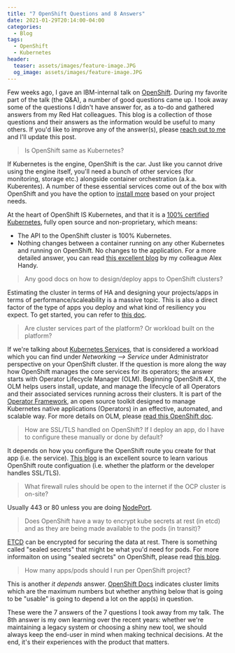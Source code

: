 ```yaml
---
title: "7 OpenShift Questions and 8 Answers"
date: 2021-01-29T20:14:00-04:00
categories:
  - Blog
tags:
  - OpenShift
  - Kubernetes
header:
  teaser: assets/images/feature-image.JPG
  og_image: assets/images/feature-image.JPG   
---
```


Few weeks ago, I gave an IBM-internal talk on [OpenShift](https://www.openshift.com/). During my favorite part of the talk (the Q&A), a number of good questions came up. I took away some of the questions I didn't have answer for, as a to-do and gathered answers from my Red Hat colleagues. This blog is a collection of those questions and their answers as the information would be useful to many others. If you'd like to improve any of the answer(s), please [reach out to me](https://linkedin.com/in/diahmed) and I'll update this post. 

> Is OpenShift same as Kubernetes?

If Kubernetes is the engine, OpenShift is the car. Just like you cannot drive using the engine itself, you'll need a bunch of other services (for monitoring, storage etc.) alongside container orchestration (a.k.a. Kuberentes). A number of these essential services come out of the box with OpenShift and you have the option to [install more](https://docs.openshift.com/container-platform/4.1/applications/operators/olm-understanding-operatorhub.html) based on your project needs.  

At the heart of OpenShift IS Kubernetes, and that it is a [100% certified Kubernetes](https://www.cncf.io/certification/software-conformance/), fully open source and non-proprietary, which means:
- The API to the OpenShift  cluster is 100% Kubernetes.
- Nothing changes between a container running on any other Kubernetes and running on OpenShift. No changes to the application.
For a more detailed answer, you can read [this excellent blog](https://www.openshift.com/blog/whats-the-difference-between-openshift-and-kubernetes) by my colleague Alex Handy.

> Any good docs on how to design/deploy apps to OpenShift clusters?

Estimating the cluster in terms of HA and designing your projects/apps in terms of performance/scaleability is a massive topic. This is also a direct factor of the type of apps you deploy and what kind of resiliency you expect. To get started, you can refer to [this doc](https://docs.openshift.com/container-platform/4.6/scalability_and_performance/planning-your-environment-according-to-object-maximums.html).  

> Are cluster services part of the platform? Or workload built on the platform?

If we're talking about [Kubernetes Services](https://kubernetes.io/docs/concepts/services-networking/service/), that is considered a workload which you can find under _Networking --> Service_ under Administrator perspective on your OpenShift cluster. If the question is more along the way how OpenShift manages the core services for its operators; the answer starts with Operator Lifecycle Manager (OLM). Beginning OpenShift 4.X, the OLM helps users install, update, and manage the lifecycle of all Operators and their associated services running across their clusters. It is part of the [Operator Framework](https://github.com/operator-framework), an open source toolkit designed to manage Kubernetes native applications (Operators) in an effective, automated, and scalable way. For more details on OLM, please [read this OpenShift doc](https://docs.openshift.com/container-platform/4.1/applications/operators/olm-understanding-olm.html).

> How are SSL/TLS handled on OpenShift? If I deploy an app, do I have to configure these manually or done by default?

It depends on how you configure the OpenShift route you create for that app (i.e. the service).  [This blog](https://www.openshift.com/blog/self-serviced-end-to-end-encryption-approaches-for-applications-deployed-in-openshift) is an excellent source to learn various OpenShift route configuation (i.e. whether the platform or the developer handles SSL/TLS).

> What firewall rules should be open to the internet if the OCP cluster is on-site?

Usually 443 or 80 unless you are doing [NodePort](https://docs.openshift.com/container-platform/4.6/networking/configuring_ingress_cluster_traffic/configuring-ingress-cluster-traffic-nodeport.html).

> Does OpenShift have a way to encrypt kube secrets at rest (in etcd) and as they are being made available to the pods (in transit)?

[ETCD](https://docs.openshift.com/container-platform/4.6/security/encrypting-etcd.html) can be encrypted for securing the data at rest.  There is something called "sealed secrets" that might be what you'd need for pods. For more informaiton on using "sealed secrets" on OpenShift, please read [this blog](https://www.openshift.com/blog/gitops-secret-management). 

> How many apps/pods should I run per OpenShift project?

This is another _it depends_ answer.  [OpenShift Docs](https://docs.openshift.com/container-platform/3.9/scaling_performance/cluster_limits.html) indicates cluster limits which are the maximum numbers but whether anything below that is going to be "usable" is going to depend a lot on the app(s) in question.

These were the 7 answers of the 7 questions I took away from my talk. The 8th answer is my own learning over the recent years: whether we're maintaining a legacy system or choosing a shiny new tool, we should always keep the end-user in mind when making technical decisions. At the end, it's their experiences with the product that matters.
